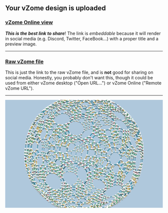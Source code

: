 ## Your vZome design is uploaded

### [vZome Online view][embed]

***This is the best link to share***!  The link is *embeddable* because it will render in social media (e.g. Discord, Twitter, FaceBook...) with a proper title and a preview image.

---

### [Raw vZome file][raw]

This is just the link to the raw vZome file, and is **not** good for
sharing on social media.
Honestly, you probably don't want this, though it could be used from either
vZome desktop ("Open URL...") or vZome Online ("Remote vZome URL").

---

![Image](<all-61-zonohedron-smallest.png>)


[embed]: <https://vzome.com/app/embed.py?url=https://raw.githubusercontent.com/vorth/vzome-sharing/main/2022/02/21/19-59-45-all-61-zonohedron-smallest/all-61-zonohedron-smallest.vZome>
[raw]: <https://raw.githubusercontent.com/vorth/vzome-sharing/main/2022/02/21/19-59-45-all-61-zonohedron-smallest/all-61-zonohedron-smallest.vZome>
